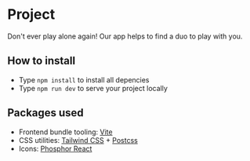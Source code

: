 # Project

Don't ever play alone again! Our app helps to find a duo to play with you.

## How to install

- Type `npm install` to install all depencies
- Type `npm run dev` to serve your project locally

## Packages used

- Frontend bundle tooling: [Vite][vite]
- CSS utilities: [Tailwind CSS][tailwind] + [Postcss][postcss]
- Icons: [Phosphor React][phosphor-react]

[vite]: https://vitejs.dev/
[tailwind]: https://tailwindcss.com/
[postcss]: https://tailwindcss.com/docs/installation/using-postcss
[phosphor-react]: https://github.com/phosphor-icons/phosphor-react
